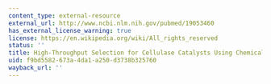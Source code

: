 ```yaml
---
content_type: external-resource
external_url: http://www.ncbi.nlm.nih.gov/pubmed/19053460
has_external_license_warning: true
license: https://en.wikipedia.org/wiki/All_rights_reserved
status: ''
title: High-Throughput Selection for Cellulase Catalysts Using Chemical Complementation
uid: f9bd5582-673a-4da1-a250-d3738b325760
wayback_url: ''
---
```

